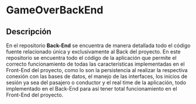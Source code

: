# GameOverBackEnd

## Descripción

En el repositorio **Back-End** se encuentra de manera detallada todo el código fuente relacionado única y exclusivamente al Back del proyecto. En este repositorio se encuentra todo el código de la aplicación que permite el correcto funcionamiento de todas las características implementadas en el Front-End del proyecto, como lo son la persistencia al realizar la respectiva conexión con las bases de datos, el manejo de las interfaces, los inicios de sesión ya sea del pasajero o conductor y el real time de la aplicación, todo implementado en el Back-End para así tener total funcionamiento en el Front-End del proyecto.